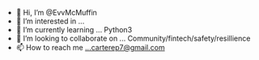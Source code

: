 - 👋 Hi, I’m @EvvMcMuffin
- 👀 I’m interested in ...
- 🌱 I’m currently learning ... Python3
- 💞️ I’m looking to collaborate on ... Community/fintech/safety/resillience
- 📫 How to reach me ...carterep7@gmail.com

<!---
EvvMcMuffin/EvvMcMuffin is a ✨ special ✨ repository because its `README.md` (this file) appears on your GitHub profile.
You can click the Preview link to take a look at your changes.
--->
